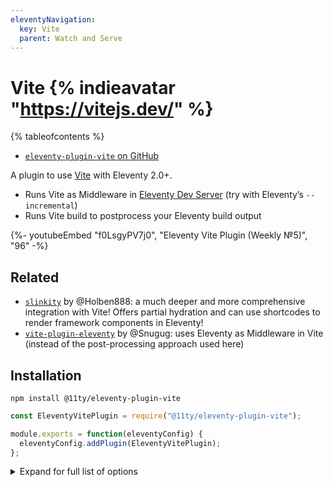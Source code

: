```yaml
---
eleventyNavigation:
  key: Vite
  parent: Watch and Serve
---
```

# Vite {% indieavatar "https://vitejs.dev/" %}

{% tableofcontents %}

* [`eleventy-plugin-vite` on GitHub](https://github.com/11ty/eleventy-plugin-vite)

A plugin to use [Vite](https://vitejs.dev/) with Eleventy 2.0+.

* Runs Vite as Middleware in [Eleventy Dev Server](/docs/dev-server/) (try with Eleventy’s `--incremental`)
* Runs Vite build to postprocess your Eleventy build output

<div class="youtube-related">
  {%- youtubeEmbed "f0LsgyPV7j0", "Eleventy Vite Plugin (Weekly №5)", "96" -%}
</div>

## Related

* [`slinkity`](https://slinkity.dev/) by @Holben888: a much deeper and more comprehensive integration with Vite! Offers partial hydration and can use shortcodes to render framework components in Eleventy!
* [`vite-plugin-eleventy`](https://www.npmjs.com/package/vite-plugin-eleventy) by @Snugug: uses Eleventy as Middleware in Vite (instead of the post-processing approach used here)

## Installation

```
npm install @11ty/eleventy-plugin-vite
```

```js
const EleventyVitePlugin = require("@11ty/eleventy-plugin-vite");

module.exports = function(eleventyConfig) {
  eleventyConfig.addPlugin(EleventyVitePlugin);
};
```

<details>
<summary>Expand for full list of options</summary>

View the [full list of Vite Configuration options](https://vitejs.dev/config/).

```js
const EleventyVitePlugin = require("@11ty/eleventy-plugin-vite");

module.exports = function(eleventyConfig) {
  eleventyConfig.addPlugin(EleventyVitePlugin, {
    tempFolderName: ".11ty-vite", // Default name of the temp folder

    // Options passed to the Eleventy Dev Server
    // e.g. domdiff, enabled, etc.
    // Added in Vite plugin v2.0.0-canary.2
    serverOptions: {},

    // Defaults are shown:
    viteOptions: {
      clearScreen: false,
      server: {
        mode: "development",
        middlewareMode: true,
      },
      build: {
        mode: "production",
      }
    }
  });
};
```

See the full list of [`serverOptions` on the Dev Server documentation](/docs/dev-server/).

</details>